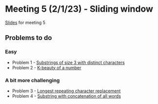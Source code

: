 # Meeting 5 (2/1/23) - Sliding window

[Slides](https://docs.google.com/presentation/d/1HcpCmWAlbq3sNnJLUuB_sJi5hp_5iuIsR1xXcm2cGU8/edit#slide=id.g172790e5835_0_0) for meeting 5

## Problems to do

### Easy
- Problem 1 - [Substrings of size 3 with distinct characters](https://leetcode.com/problems/substrings-of-size-three-with-distinct-characters/)
- Problem 2 - [K-beauty of a number](https://leetcode.com/problems/find-the-k-beauty-of-a-number/)


### A bit more challenging
- Problem 3 - [Longest repeating character replacement](https://leetcode.com/problems/longest-repeating-character-replacement/)
- Problem 4 - [Substring with concatenation of all words](https://leetcode.com/problems/substring-with-concatenation-of-all-words/)
